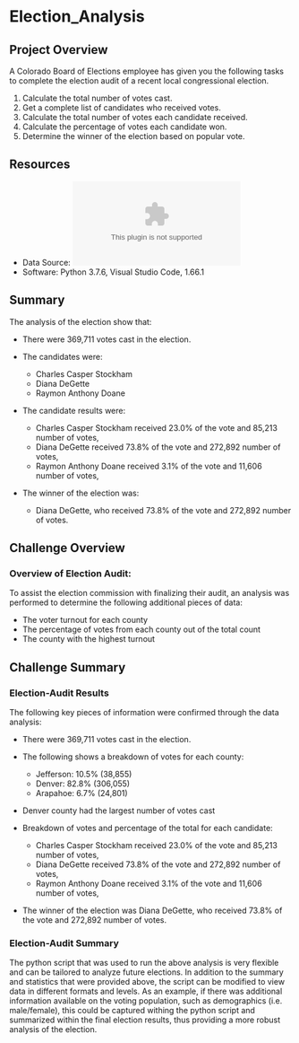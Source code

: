 # Election_Analysis

## Project Overview
A Colorado Board of Elections employee has given you the following tasks to complete the election audit of a recent local
congressional election.

1. Calculate the total number of votes cast.
2. Get a complete list of candidates who received votes.
3. Calculate the total number of votes each candidate received.
4. Calculate the percentage of votes each candidate won.
5. Determine the winner of the election based on popular vote.

## Resources
- Data Source: ![election results.csv](https://github.com/RebeccaA79/Election_Analysis/blob/main/Resources/election_results.csv)
- Software: Python 3.7.6, Visual Studio Code, 1.66.1

## Summary
The analysis of the election show that:
- There were 369,711 votes cast in the election.

- The candidates were:
  - Charles Casper Stockham
  - Diana DeGette
  - Raymon Anthony Doane
 
- The candidate results were:
  - Charles Casper Stockham received 23.0% of the vote and 85,213 number of votes,
  - Diana DeGette received 73.8% of the vote and 272,892 number of votes,
  - Raymon Anthony Doane received 3.1% of the vote and 11,606 number of votes,
 
- The winner of the election was:
  - Diana DeGette, who received 73.8% of the vote and 272,892 number of votes.

## Challenge Overview
### Overview of Election Audit:
To assist the election commission with finalizing their audit, an analysis was performed to determine the following additional pieces of data:
- The voter turnout for each county
- The percentage of votes from each county out of the total count
- The county with the highest turnout

## Challenge Summary
### Election-Audit Results
The following key pieces of information were confirmed through the data analysis:

- There were 369,711 votes cast in the election.
 
- The following shows a breakdown of votes for each county:
  - Jefferson: 10.5% (38,855)
  - Denver: 82.8% (306,055)
  - Arapahoe: 6.7% (24,801)
 
 - Denver county had the largest number of votes cast

- Breakdown of votes and percentage of the total for each candidate:
  - Charles Casper Stockham received 23.0% of the vote and 85,213 number of votes,
  - Diana DeGette received 73.8% of the vote and 272,892 number of votes,
  - Raymon Anthony Doane received 3.1% of the vote and 11,606 number of votes,

- The winner of the election was Diana DeGette, who received 73.8% of the vote and 272,892 number of votes.

### Election-Audit Summary
The python script that was used to run the above analysis is very flexible and can be tailored to analyze future elections. In addition to the summary and statistics that were provided above, the script can be modified to view data in different formats and levels. As an example, if there was additional information available on the voting population, such as demographics (i.e. male/female), this could be captured withing the python script and summarized within the final election results, thus providing a more robust analysis of the election.
